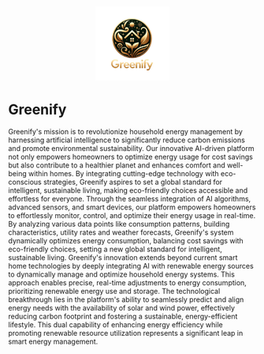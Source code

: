 <!-- Banner Image -->
<p align="center">
<img width="150" height="150" src="Logo_Greenify.png">
</p>
  <!--"https://stateimpactcenter.org/images/general/_full/Blog-Powering-Up-for-a-Clean-Energy-Transition-10-12-23.jpg" width="100%">-->

# Greenify
Greenify's mission is to revolutionize household energy management by harnessing artificial intelligence to significantly reduce carbon emissions and promote environmental sustainability. Our innovative AI-driven platform not only empowers homeowners to optimize energy usage for cost savings but also contribute to a healthier planet and enhances comfort and well-being within homes. By integrating cutting-edge technology with eco-conscious strategies, Greenify aspires to set a global standard for intelligent, sustainable living, making eco-friendly choices accessible and effortless for everyone.
Through the seamless integration of AI algorithms, advanced sensors, and smart devices, our platform empowers homeowners to effortlessly monitor, control, and optimize their energy usage in real-time. By analyzing various data points like consumption patterns, building characteristics, utility rates and weather forecasts, Greenify's system dynamically optimizes energy consumption, balancing cost savings with eco-friendly choices, setting a new global standard for intelligent, sustainable living.
Greenify's innovation extends beyond current smart home technologies by deeply integrating AI with renewable energy sources to dynamically manage and optimize household energy systems. This approach enables precise, real-time adjustments to energy consumption, prioritizing renewable energy use and storage. The technological breakthrough lies in the platform's ability to seamlessly predict and align energy needs with the availability of solar and wind power, effectively reducing carbon footprint and fostering a sustainable, energy-efficient lifestyle. This dual capability of enhancing energy efficiency while promoting renewable resource utilization represents a significant leap in smart energy management.
